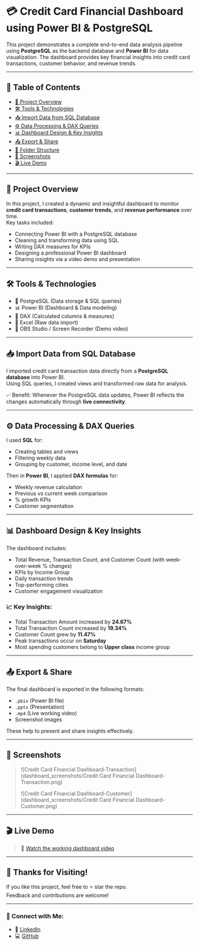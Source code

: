 # 💳 Credit Card Financial Dashboard using Power BI & PostgreSQL

This project demonstrates a complete end-to-end data analysis pipeline using **PostgreSQL** as the backend database and **Power BI** for data visualization. The dashboard provides key financial insights into credit card transactions, customer behavior, and revenue trends.

---

## 📌 Table of Contents

- [🎯 Project Overview](#-project-overview)
- [🛠️ Tools & Technologies](#-tools--technologies)
- [📥 Import Data from SQL Database](#-import-data-from-sql-database)
- [⚙️ Data Processing & DAX Queries](#-data-processing--dax-queries)
- [📊 Dashboard Design & Key Insights](#-dashboard-design--key-insights)
- [📤 Export & Share](#-export--share)
- [📁 Folder Structure](#-folder-structure)
- [📸 Screenshots](#-screenshots)
- [🎬 Live Demo](#-live-demo)

---

## 🎯 Project Overview

In this project, I created a dynamic and insightful dashboard to monitor **credit card transactions**, **customer trends**, and **revenue performance** over time.  
Key tasks included:
- Connecting Power BI with a PostgreSQL database
- Cleaning and transforming data using SQL
- Writing DAX measures for KPIs
- Designing a professional Power BI dashboard
- Sharing insights via a video demo and presentation

---

## 🛠️ Tools & Technologies

- 🐘 PostgreSQL (Data storage & SQL queries)
- 📊 Power BI (Dashboard & Data modeling)
- 🧮 DAX (Calculated columns & measures)
- 📂 Excel (Raw data import)
- 🎥 OBS Studio / Screen Recorder (Demo video)

---

## 📥 Import Data from SQL Database

I imported credit card transaction data directly from a **PostgreSQL database** into Power BI.  
Using SQL queries, I created views and transformed raw data for analysis.

✅ Benefit: Whenever the PostgreSQL data updates, Power BI reflects the changes automatically through **live connectivity**.

---

## ⚙️ Data Processing & DAX Queries

I used **SQL** for:
- Creating tables and views
- Filtering weekly data
- Grouping by customer, income level, and date

Then in **Power BI**, I applied **DAX formulas** for:
- Weekly revenue calculation
- Previous vs current week comparison
- % growth KPIs
- Customer segmentation

---

## 📊 Dashboard Design & Key Insights

The dashboard includes:
- Total Revenue, Transaction Count, and Customer Count (with week-over-week % changes)
- KPIs by Income Group
- Daily transaction trends
- Top-performing cities
- Customer engagement visualization

### 📈 Key Insights:
- Total Transaction Amount increased by **24.67%**
- Total Transaction Count increased by **19.34%**
- Customer Count grew by **11.47%**
- Peak transactions occur on **Saturday**
- Most spending customers belong to **Upper class** income group

---

## 📤 Export & Share

The final dashboard is exported in the following formats:
- `.pbix` (Power BI file)
- `.pptx` (Presentation)
- `.mp4` (Live working video)
- Screenshot images

These help to present and share insights effectively.

---

## 📸 Screenshots

> ![Credit Card Financial Dashboard-Transaction](dashboard_screenshots/Credit Card Financial Dashboard-Transaction.png)
>
> ![Credit Card Financial Dashboard-Customer](dashboard_screenshots/Credit Card Financial Dashboard-Customer.png)  
 

---

## 🎬 Live Demo

> 🔗 [Watch the working dashboard video](video_demo/live_demo.mp4)

---

## 🙌 Thanks for Visiting!

If you like this project, feel free to ⭐️ star the repo.  
Feedback and contributions are welcome!

---

### 🔗 Connect with Me:

- 💼 [LinkedIn](https://www.linkedin.com/in/rohit-lakha/)  
- 💻 [GitHub](https://github.com/Rohitlakha)

